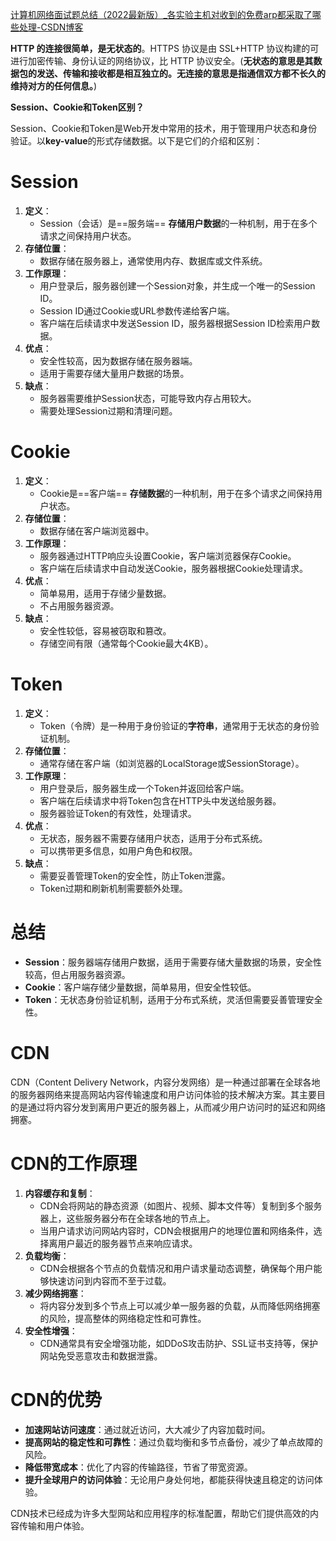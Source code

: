 [计算机网络面试题总结（2022最新版）_各实验主机对收到的免费arp都采取了哪些处理-CSDN博客](https://blog.csdn.net/adminpd/article/details/122973684)



**HTTP 的连接很简单，是无状态的**。HTTPS 协议是由 SSL+HTTP 协议构建的可进行加密传输、身份认证的网络协议，比 HTTP 协议安全。(**无状态的意思是其数据包的发送、传输和接收都是相互独立的。无连接的意思是指通信双方都不长久的维持对方的任何信息。**)



**Session、Cookie和Token区别？**

Session、Cookie和Token是Web开发中常用的技术，用于管理用户状态和身份验证。以**key-value**的形式存储数据。以下是它们的介绍和区别：

# Session

1. **定义**：
   - Session（会话）是==服务端== **存储用户数据**的一种机制，用于在多个请求之间保持用户状态。
2. **存储位置**：
   - 数据存储在服务器上，通常使用内存、数据库或文件系统。
3. **工作原理**：
   - 用户登录后，服务器创建一个Session对象，并生成一个唯一的Session ID。
   - Session ID通过Cookie或URL参数传递给客户端。
   - 客户端在后续请求中发送Session ID，服务器根据Session ID检索用户数据。
4. **优点**：
   - 安全性较高，因为数据存储在服务器端。
   - 适用于需要存储大量用户数据的场景。
5. **缺点**：
   - 服务器需要维护Session状态，可能导致内存占用较大。
   - 需要处理Session过期和清理问题。

# Cookie

1. **定义**：
   - Cookie是==客户端==  **存储数据**的一种机制，用于在多个请求之间保持用户状态。
2. **存储位置**：
   - 数据存储在客户端浏览器中。
3. **工作原理**：
   - 服务器通过HTTP响应头设置Cookie，客户端浏览器保存Cookie。
   - 客户端在后续请求中自动发送Cookie，服务器根据Cookie处理请求。
4. **优点**：
   - 简单易用，适用于存储少量数据。
   - 不占用服务器资源。
5. **缺点**：
   - 安全性较低，容易被窃取和篡改。
   - 存储空间有限（通常每个Cookie最大4KB）。

# Token

1. **定义**：
   - Token（令牌）是一种用于身份验证的**字符串**，通常用于无状态的身份验证机制。
2. **存储位置**：
   - 通常存储在客户端（如浏览器的LocalStorage或SessionStorage）。
3. **工作原理**：
   - 用户登录后，服务器生成一个Token并返回给客户端。
   - 客户端在后续请求中将Token包含在HTTP头中发送给服务器。
   - 服务器验证Token的有效性，处理请求。
4. **优点**：
   - 无状态，服务器不需要存储用户状态，适用于分布式系统。
   - 可以携带更多信息，如用户角色和权限。
5. **缺点**：
   - 需要妥善管理Token的安全性，防止Token泄露。
   - Token过期和刷新机制需要额外处理。

# 总结

- **Session**：服务器端存储用户数据，适用于需要存储大量数据的场景，安全性较高，但占用服务器资源。
- **Cookie**：客户端存储少量数据，简单易用，但安全性较低。
- **Token**：无状态身份验证机制，适用于分布式系统，灵活但需要妥善管理安全性。





# CDN

CDN（Content Delivery Network，内容分发网络）是一种通过部署在全球各地的服务器网络来提高网站内容传输速度和用户访问体验的技术解决方案。其主要目的是通过将内容分发到离用户更近的服务器上，从而减少用户访问时的延迟和网络拥塞。

# CDN的工作原理

1. **内容缓存和复制**：
   - CDN会将网站的静态资源（如图片、视频、脚本文件等）复制到多个服务器上，这些服务器分布在全球各地的节点上。
   - 当用户请求访问网站内容时，CDN会根据用户的地理位置和网络条件，选择离用户最近的服务器节点来响应请求。
2. **负载均衡**：
   - CDN会根据各个节点的负载情况和用户请求量动态调整，确保每个用户能够快速访问到内容而不至于过载。
3. **减少网络拥塞**：
   - 将内容分发到多个节点上可以减少单一服务器的负载，从而降低网络拥塞的风险，提高整体的网络稳定性和可靠性。
4. **安全性增强**：
   - CDN通常具有安全增强功能，如DDoS攻击防护、SSL证书支持等，保护网站免受恶意攻击和数据泄露。

# CDN的优势

- **加速网站访问速度**：通过就近访问，大大减少了内容加载时间。
- **提高网站的稳定性和可靠性**：通过负载均衡和多节点备份，减少了单点故障的风险。
- **降低带宽成本**：优化了内容的传输路径，节省了带宽资源。
- **提升全球用户的访问体验**：无论用户身处何地，都能获得快速且稳定的访问体验。

CDN技术已经成为许多大型网站和应用程序的标准配置，帮助它们提供高效的内容传输和用户体验。